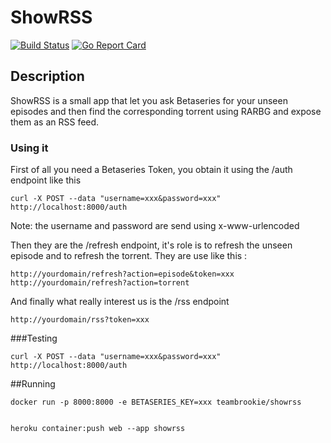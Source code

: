 # ShowRSS

[![Build Status](https://travis-ci.org/teambrookie/showrss.svg?branch=master)](https://travis-ci.org/teambrookie/showrss)
[![Go Report Card](https://goreportcard.com/badge/github.com/teambrookie/showrss)](https://goreportcard.com/report/github.com/teambrookie/showrss)

## Description

ShowRSS is a small app that let you ask Betaseries for your unseen episodes and then find the corresponding torrent using RARBG and expose them as an RSS feed.

### Using it

First of all you need a Betaseries Token, you obtain it using the /auth endpoint like this
```
curl -X POST --data "username=xxx&password=xxx" http://localhost:8000/auth
```
Note: the username and password are send using x-www-urlencoded

Then they are the /refresh endpoint, it's role is to refresh the unseen episode and to refresh the torrent. They are use like this :
```
http://yourdomain/refresh?action=episode&token=xxx
http://yourdomain/refresh?action=torrent
```

And finally what really interest us is the /rss endpoint
```
http://yourdomain/rss?token=xxx
```

###Testing

```
curl -X POST --data "username=xxx&password=xxx" http://localhost:8000/auth
```

##Running

```
docker run -p 8000:8000 -e BETASERIES_KEY=xxx teambrookie/showrss


heroku container:push web --app showrss
```
